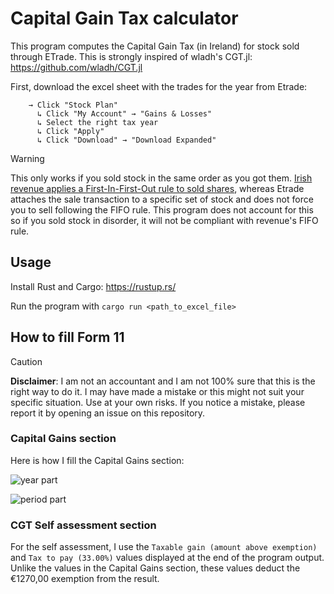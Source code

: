 Capital Gain Tax calculator
===========================

This program computes the Capital Gain Tax (in Ireland) for stock sold through ETrade.
This is strongly inspired of wladh's CGT.jl: https://github.com/wladh/CGT.jl

First, download the excel sheet with the trades for the year from Etrade:

        → Click "Stock Plan" 
          ↳ Click "My Account" → "Gains & Losses"
          ↳ Select the right tax year
          ↳ Click "Apply"
          ↳ Click "Download" → "Download Expanded"

> [!WARNING]
> This only works if you sold stock in the same order as you got them. [Irish revenue applies a First-In-First-Out
rule to sold shares](https://www.revenue.ie/en/gains-gifts-and-inheritance/transfering-an-asset/selling-or-disposing-of-shares.aspx),
whereas Etrade attaches the sale transaction to a specific set of stock and does not force
you to sell following the FIFO rule. This program does not account for this so if you sold stock in disorder, it
will not be compliant with revenue's FIFO rule.

Usage
-----

Install Rust and Cargo: https://rustup.rs/

Run the program with `cargo run <path_to_excel_file>`

How to fill Form 11
-------------------

> [!CAUTION]
> **Disclaimer**: I am not an accountant and I am not 100% sure that this is the right way to do it. I may have made a mistake
or this might not suit your specific situation. Use at your own risks. If you notice a mistake, please report it by
opening an issue on this repository.

### Capital Gains section

Here is how I fill the Capital Gains section:

![year part](https://github.com/user-attachments/assets/b44599bc-26c2-4cb7-b0ed-fc2d5a009d07)

![period part](https://github.com/user-attachments/assets/f61afe71-9795-426a-a213-b6c1cac9a400)

### CGT Self assessment section

For the self assessment, I use the `Taxable gain (amount above exemption)` and `Tax to pay (33.00%)` values
displayed at the end of the program output. Unlike the values in the Capital Gains section, these values
deduct the €1270,00 exemption from the result. 
